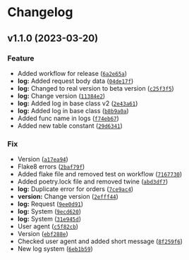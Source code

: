 # Changelog

<!--next-version-placeholder-->

## v1.1.0 (2023-03-20)
### Feature
* Added workflow for release ([`6a2e65a`](https://github.com/PaketMutfak/PaketMutfak-Lib-Test/commit/6a2e65a1a666979eb62298be37e0ce9311630c58))
* **log:** Added request body data ([`04de17f`](https://github.com/PaketMutfak/PaketMutfak-Lib-Test/commit/04de17fcf92ab42b531d76fb25274a42718a4c36))
* **log:** Changed to real version to beta version ([`c25f3f5`](https://github.com/PaketMutfak/PaketMutfak-Lib-Test/commit/c25f3f576137781255ac102d4339de169188adc4))
* **log:** Change version ([`11384e2`](https://github.com/PaketMutfak/PaketMutfak-Lib-Test/commit/11384e2eca4ad97ffc77caf83872b50c84fcd081))
* **log:** Added log in base class v2 ([`2e43a61`](https://github.com/PaketMutfak/PaketMutfak-Lib-Test/commit/2e43a61402901baff5f3d98d5fbd319b0f75a421))
* **log:** Added log in base class ([`b8b9a0a`](https://github.com/PaketMutfak/PaketMutfak-Lib-Test/commit/b8b9a0a716e4003dc268e8a0fba707aba59d7578))
* Added func name in logs ([`f74eb67`](https://github.com/PaketMutfak/PaketMutfak-Lib-Test/commit/f74eb67be5bcf017d805140cefe6cee064877e58))
* Added new table constant ([`29d6341`](https://github.com/PaketMutfak/PaketMutfak-Lib-Test/commit/29d63415ad3b17466540bfc91e0bc049a570ad13))

### Fix
* Version ([`a17ea94`](https://github.com/PaketMutfak/PaketMutfak-Lib-Test/commit/a17ea94ee37da445fea696c2a377cb8acab689dc))
* Flake8 errors ([`2baf79f`](https://github.com/PaketMutfak/PaketMutfak-Lib-Test/commit/2baf79fc75011a47572088e2b4ab4b12614828a9))
* Added flake file and removed test on workflow ([`7167730`](https://github.com/PaketMutfak/PaketMutfak-Lib-Test/commit/71677308b31352cbae231419c3c065036cb60dd7))
* Added poetry.lock file and removed twine ([`abd3df7`](https://github.com/PaketMutfak/PaketMutfak-Lib-Test/commit/abd3df7b883bcbb54bd69f1a026a1d13815a5092))
* **log:** Duplicate error for orders ([`7ce9ac4`](https://github.com/PaketMutfak/PaketMutfak-Lib-Test/commit/7ce9ac405cfc07969d70099c417fba8f8b760de5))
* **version:** Change version ([`2efff44`](https://github.com/PaketMutfak/PaketMutfak-Lib-Test/commit/2efff44effdd741fcccfc892e61bb0f401dbc650))
* **log:** Request ([`9ee0d91`](https://github.com/PaketMutfak/PaketMutfak-Lib-Test/commit/9ee0d9138a66fee4a3bd7223e362751d45fb87cf))
* **log:** System ([`9ecd620`](https://github.com/PaketMutfak/PaketMutfak-Lib-Test/commit/9ecd620328a9cc90e29735307f337ffb78b4fdc5))
* **log:** System ([`31e945d`](https://github.com/PaketMutfak/PaketMutfak-Lib-Test/commit/31e945d4d789e8fed97513dc90494117b2729434))
* User agent ([`c5f82cb`](https://github.com/PaketMutfak/PaketMutfak-Lib-Test/commit/c5f82cbf85ef42eb88389c26425785075de8289b))
* Version ([`ebf288e`](https://github.com/PaketMutfak/PaketMutfak-Lib-Test/commit/ebf288e686bf86076b7fd5484f6e73b6a65c8f52))
* Checked user agent and added short message ([`8f259f6`](https://github.com/PaketMutfak/PaketMutfak-Lib-Test/commit/8f259f6b538489091061cc3dece6bb49ada8edc9))
* New log system ([`6eb1b59`](https://github.com/PaketMutfak/PaketMutfak-Lib-Test/commit/6eb1b599cb94dc7f806066a15543b57343359540))
